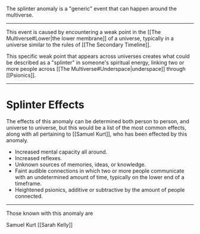 The splinter anomaly is a "generic" event that can happen around the multiverse.
___
This event is caused by encountering a weak point in the [[The Multiverse#Lower|the lower membrane]] of a universe, typically in a universe similar to the rules of [[The Secondary Timeline]].

This specific weak point that appears across universes creates what could be described as a "splinter" in someone's spiritual energy, linking two or more people across [[The Multiverse#Underspace|underspace]] through [[Psionics]].
___
# Splinter Effects

The effects of this anomaly can be determined both person to person, and universe to universe, but this would be a list of the most common effects, along with all pertaining to [[Samuel Kurt]], who has been effected by this anomaly.

* Increased mental capacity all around.
* Increased reflexes.
* Unknown sources of memories, ideas, or knowledge.
* Faint audible connections in which two or more people communicate with an undetermined amount of time, typically on the lower end of a timeframe.
* Heightened psionics, additive or subtractive by the amount of people connected.

___

Those known with this anomaly are

Samuel Kurt
[[Sarah Kelly]]